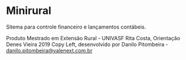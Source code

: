 # Minirural
Sitema para controle financeiro e lançamentos contábeis.

Produto Mestrado em Extensão Rural - UNIVASF
Rita Costa, Orientação Denes Vieira
2019 Copy Left, desenvolvido por Danilo Pitombeira - danilo.pitombeira@valenext.com.br
